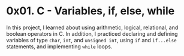 # 0x01. C - Variables, if, else, while

In this project, I learned about using arithmetic, logical, relational, and boolean operators in C. In addition, I practiced declaring and defining variables of type `char`, `int`, and `unsigned int`, using `if` and `if...else` statements, and implementing `while` loops.
